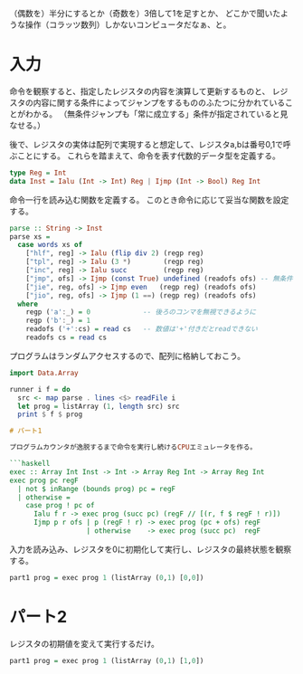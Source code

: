（偶数を）半分にするとか（奇数を）3倍して1を足すとか、
どこかで聞いたような操作（コラッツ数列）しかないコンピュータだなぁ、と。

# 入力

命令を観察すると、指定したレジスタの内容を演算して更新するものと、
レジスタの内容に関する条件によってジャンプをするもののふたつに分かれていることがわかる。
（無条件ジャンプも「常に成立する」条件が指定されていると見なせる。）

後で、レジスタの実体は配列で実現すると想定して、レジスタa,bは番号0,1で呼ぶことにする。
これらを踏まえて、命令を表す代数的データ型を定義する。

```haskell
type Reg = Int
data Inst = Ialu (Int -> Int) Reg | Ijmp (Int -> Bool) Reg Int
```

命令一行を読み込む関数を定義する。
このとき命令に応じて妥当な関数を設定する。

```haskell
parse :: String -> Inst
parse xs =
  case words xs of
    ["hlf", reg] -> Ialu (flip div 2) (regp reg)
    ["tpl", reg] -> Ialu (3 *)        (regp reg)
    ["inc", reg] -> Ialu succ         (regp reg)
    ["jmp", ofs] -> Ijmp (const True) undefined (readofs ofs) -- 無条件
    ["jie", reg, ofs] -> Ijmp even   (regp reg) (readofs ofs)
    ["jio", reg, ofs] -> Ijmp (1 ==) (regp reg) (readofs ofs)
  where
    regp ('a':_) = 0             -- 後ろのコンマを無視できるように
    regp ('b':_) = 1
    readofs ('+':cs) = read cs   -- 数値は'+'付きだとreadできない
    readofs cs = read cs
```

プログラムはランダムアクセスするので、配列に格納しておこう。

```haskell
import Data.Array

runner i f = do
  src <- map parse . lines <$> readFile i
  let prog = listArray (1, length src) src
  print $ f $ prog

# パート1

プログラムカウンタが逸脱するまで命令を実行し続けるCPUエミュレータを作る。

```haskell
exec :: Array Int Inst -> Int -> Array Reg Int -> Array Reg Int
exec prog pc regF
  | not $ inRange (bounds prog) pc = regF
  | otherwise =
    case prog ! pc of
      Ialu f r -> exec prog (succ pc) (regF // [(r, f $ regF ! r)])
      Ijmp p r ofs | p (regF ! r) -> exec prog (pc + ofs) regF
                   | otherwise    -> exec prog (succ pc)  regF
```

入力を読み込み、レジスタを0に初期化して実行し、レジスタの最終状態を観察する。

```haskell
part1 prog = exec prog 1 (listArray (0,1) [0,0])
```

# パート2

レジスタの初期値を変えて実行するだけ。

```haskell
part1 prog = exec prog 1 (listArray (0,1) [1,0])
```
